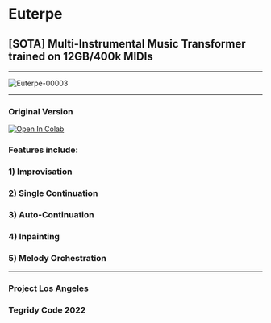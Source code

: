 # Euterpe
## [SOTA] Multi-Instrumental Music Transformer trained on 12GB/400k MIDIs

***

![Euterpe-00003](https://user-images.githubusercontent.com/56325539/189458488-7dd13c5e-6041-4583-88c6-67a74afe1b93.png)

***

### Original Version

[![Open In Colab][colab-badge]][colab-notebook3]

[colab-notebook3]: <https://colab.research.google.com/github/asigalov61/Euterpe/blob/main/Euterpe.ipynb>
[colab-badge]: <https://colab.research.google.com/assets/colab-badge.svg>

### Features include:
### 1) Improvisation
### 2) Single Continuation
### 3) Auto-Continuation
### 4) Inpainting
### 5) Melody Orchestration

***

### Project Los Angeles
### Tegridy Code 2022
